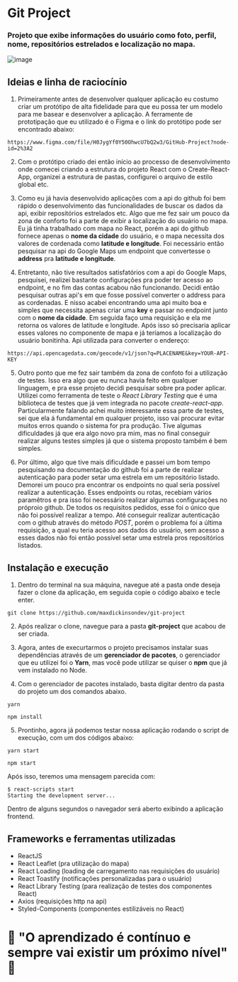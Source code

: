 # Git Project

### Projeto que exibe informações do usuário como foto, perfil, nome, repositórios estrelados e localização no mapa.

![image](https://user-images.githubusercontent.com/59968647/90522998-c3f62100-e142-11ea-8005-aa35fd9e28e2.png)

## Ideias e linha de raciocínio

1. Primeiramente antes de desenvolver qualquer aplicação eu costumo criar um protótipo de alta fidelidade para que eu possa ter um modelo para me basear e desenvolver a aplicação. A ferramente de prototipação que eu utilizado é o Figma e o link do protótipo pode ser encontrado abaixo: 

```
https://www.figma.com/file/H0JygYf0Y50OhwcU7bQ2w3/GitHub-Project?node-id=2%3A2
```

2. Com o protótipo criado dei então início ao processo de desenvolvimento onde comecei criando a estrutura do projeto React com o Create-React-App, organizei a estrutura de pastas, configurei o arquivo de estilo global etc.

3. Como eu já havia desenvolvido aplicações com a api do github foi bem rápido o desenvolvimento das funcionalidades de buscar os dados da api, exibir repositórios estrelados etc. Algo que me fez sair um pouco da zona de conforto foi a parte de exibir a localização do usuário no mapa. Eu já tinha trabalhado com mapa no React, porém a api do github fornece apenas o **nome da cidade** do usuário, e o mapa necessita dos valores de cordenada como **latitude e longitude**. Foi necessário então pesquisar na api do Google Maps um endpoint que convertesse o **address** pra **latitude e longitude**.

4. Entretanto, não tive resultados satisfatórios com a api do Google Maps, pesquisei, realizei bastante configurações pra poder ter acesso ao endpoint, e no fim das contas acabou não funcionando. Decidi então pesquisar outras api's em que fosse possível converter o address para as cordenadas. E nisso acabei encontrando uma api muito boa e simples que necessita apenas criar uma **key** e passar no endpoint junto com o **nome da cidade**. Em seguida faço uma requisição e ela me retorna os valores de latitude e longitude. Após isso só precisaria aplicar esses valores no componente de mapa e já teríamos a localização do usuário bonitinha. Api utilizada para converter o endereço: 

```
https://api.opencagedata.com/geocode/v1/json?q=PLACENAME&key=YOUR-API-KEY
```

5. Outro ponto que me fez sair também da zona de confoto foi a utilização de testes. Isso era algo que eu nunca havia feito em qualquer linguagem, e pra esse projeto decidi pesquisar sobre pra poder aplicar. Utilizei como ferramenta de teste o *React Library Testing* que é uma biblioteca de testes que já vem integrada no pacote *create-react-app*.
Particularmente falando achei muito interessante essa parte de testes, sei que ela á fundamental em qualquer projeto, isso vai procurar evitar muitos erros quando o sistema for pra produção. Tive algumas dificuldades já que era algo novo pra mim, mas no final conseguir realizar alguns testes simples já que o sistema proposto também é bem simples.

6. Por último, algo que tive mais dificuldade e passei um bom tempo pesquisando na documentação do github foi a parte de realizar autenticação para poder setar uma estrela em um repositório listado. Demorei um pouco pra encontrar os endpoints no qual seria possível realizar a autenticação. Esses endpoints ou rotas, recebiam vários paramêtros e pra isso foi necessário realizar algumas configurações no próproio github. De todos os requisitos pedidos, esse foi o único que não foi possível realizar a tempo. Até conseguir realizar autenticação com o github através do método *POST*, porém o problema foi a última requisição, a qual eu teria acesso aos dados do usuário, sem acesso a esses dados não foi então possível setar uma estrela pros repositórios listados.

## Instalação e execução

1. Dentro do terminal na sua máquina, navegue até a pasta onde deseja fazer o clone da aplicação, em seguida copie o código abaixo e tecle enter.

```
git clone https://github.com/maxdickinsondev/git-project
```
2. Após realizar o clone, navegue para a pasta **git-project** que acabou de ser criada.

3. Agora, antes de execurtarmos o projeto precisamos instalar suas dependências através de um **gerenciador de pacotes**, o gerenciador que eu utilizei foi o **Yarn**, mas você pode utilizar se quiser o **npm** que já vem instalado no Node.

4. Com o gerenciador de pacotes instalado, basta digitar dentro da pasta do projeto um dos comandos abaixo.

```
yarn 
```
```
npm install
```

5. Prontinho, agora já podemos testar nossa aplicação rodando o script de execução, com um dos códigos abaixo:

```
yarn start
```
```
npm start
```
Após isso, teremos uma mensagem parecida com:

```
$ react-scripts start
Starting the development server...
```

Dentro de alguns segundos o navegador será aberto exibindo a aplicação frontend.

## Frameworks e ferramentas utilizadas

- ReactJS
- React Leaflet (pra utilização do mapa)
- React Loading (loading de carregamento nas requisições do usuário)
- React Toastify (notificações personalizadas para o usuário)
- React Library Testing (para realização de testes dos componentes React)
- Axios (requisições http na api)
- Styled-Components (componentes estilizáveis no React)

# :rocket: "O aprendizado é contínuo e sempre vai existir um próximo nível" :rocket:
